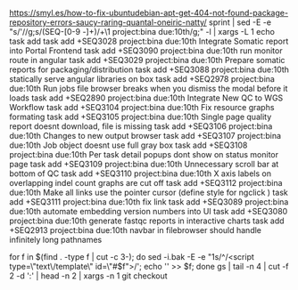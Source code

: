 https://smyl.es/how-to-fix-ubuntudebian-apt-get-404-not-found-package-repository-errors-saucy-raring-quantal-oneiric-natty/
sprint | sed -E -e "s/'//g;s/(SEQ-[0-9 \-]+)/+\1 project:bina due:10th/g;" -l | xargs -L 1 echo task add
task add +SEQ3028 project:bina due:10th Integrate Somatic report into Portal Frontend
task add +SEQ3090 project:bina due:10th run monitor route in angular
task add +SEQ3029 project:bina due:10th Prepare somatic reports for packaging/distribution
task add +SEQ3088 project:bina due:10th statically serve angular libraries on box
task add +SEQ2978 project:bina due:10th Run jobs file browser breaks when you dismiss the modal before it loads
task add +SEQ2890 project:bina due:10th Integrate New QC to WGS Workflow
task add +SEQ3104 project:bina due:10th Fix resource graphs formating
task add +SEQ3105 project:bina due:10th Single page quality report doesnt download, file is missing
task add +SEQ3106 project:bina due:10th Changes to new output browser
task add +SEQ3107 project:bina due:10th Job object doesnt use full gray box
task add +SEQ3108 project:bina due:10th Per task detail popups dont show on status monitor page
task add +SEQ3109 project:bina due:10th Unnecessary scroll bar at bottom of QC
task add +SEQ3110 project:bina due:10th X axis labels on overlapping indel count graphs are cut off
task add +SEQ3112 project:bina due:10th Make all links use the pointer cursor (define style for ngclick )
task add +SEQ3111 project:bina due:10th fix link
task add +SEQ3089 project:bina due:10th automate embedding version numbers into UI
task add +SEQ3080 project:bina due:10th generate fastqc reports in interactive charts
task add +SEQ2913 project:bina due:10th navbar in filebrowser should handle infinitely long pathnames


for f in $(find . -type f | cut -c 3-); do
  sed -i.bak -E -e "1s/^/<script type=\"text\/template\" id=\"#$f\">/';
  echo '</script>' >> $f;
done
gs | tail -n 4 | cut -f 2 -d ':'  | head -n 2 | xargs -n 1 git checkout
